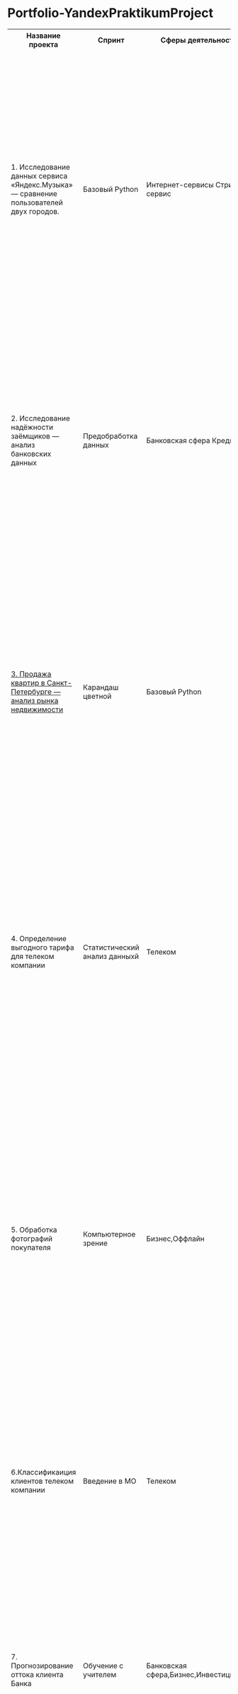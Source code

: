 # Portfolio-YandexPraktikumProject
<table>
  <tr>
    <th>Название проекта</th>
    <th>Спринт</th>
    <th>Сферы деятельности компаний</th>
    <th>Направление деятельности</th>
    <th>Навыки и инструменты</th>
    <th>Задачи проекта</th>
    <th width="50%">Описание проекта</th>
    <th>Ключевые слова проекта</th>
  </tr>
  <tr>
    <td>1. Исследование данных сервиса «Яндекс.Музыка» — сравнение пользователей двух городов.</td>
    <td>Базовый Python</td>
    <td>Интернет-сервисы Стриминговый сервис</td>
    <td>Data Analyst</td>
    <td>Python Pandas</td>
    <td>На основе данных Яндекс.Музыки c библиотекой Pandas и ее возможностями проверить данные и сравнить поведение и предпочтения пользователей двух столов — Москвы и Санкт-Петербурга.</td>
    <td>Сравнение Москвы и Петербурга окружено мифами: - Москва — мегаполис, подчинённый жёсткому ритму рабочей недели; - Петербург — город своеобразной культуры, непохожий на Москву. Некоторые мифы отражают реальность. Другие — пустые стереотипы. Бизнес должен отличать первые от вторых, чтобы принимать рациональные решения. На основе данных Яндекс.Музыки вы проверьте данные и сравните поведение пользователей двух столиц</td>
    <td>обработка данных, дубликаты, пропуски, логическая индексация, группировка, сортировка</td>
  </tr>
  <tr>
    <td>2. Исследование надёжности заёмщиков — анализ банковских данных</td>
    <td>Предобработка данных</td>
    <td>Банковская сфера
Кредитование</td>
    <td>Data Analyst Финансовый аналитиk</td>
    <td>Python Pandas Предобработка данных<</td>
    <td>На основе статистики о платёжеспособности клиентов исследовать влияет ли семейное положение и количество детей клиента на факт возврата кредита в срок</td>
    <td>На основе данных кредитного отдела банка исследовал влияние семейного положения и
количества детей на факт погашения кредита в срок. Была получена информация о
данных. Определены и обработаны пропуски. Заменены типы данных на соответствующие
хранящимся данным. Удалены дубликаты. Категоризованы данные. Один датафрейм декомпозирован на три.</td>
    <td>обработка данных, дубликаты, пропуски, категоризация, декомпозиция</td>
  </tr>
  <tr>
    <td> <a href= "https://github.com/ArturGrigo/Portfolio-YandexPraktikumProject/blob/main/Project3/%D0%9F%D1%80%D0%BE%D0%B5%D0%BA%D1%82%D0%BD%D0%B0%D1%8F%20%D1%80%D0%B0%D0%B1%D0%BE%D1%82%D0%B0%20%E2%84%963%20%D0%98%D1%81%D1%81%D0%BB%D0%B5%D0%B4%D0%BE%D0%B2%D0%B0%D0%BD%D0%B8%D0%B5%20%D0%BE%D0%B1%D1%8A%D1%8F%D0%B2%D0%BB%D0%B5%D0%BD%D0%B8%D0%B9%20%D0%BE%20%D0%BF%D1%80%D0%BE%D0%B4%D0%B0%D0%B6%D0%B5%20%D0%BA%D0%B2%D0%B0%D1%80%D1%82%D0%B8%D1%80%20.ipynb"> 3. Продажа квартир в Санкт-Петербурге — анализ рынка недвижимости </a> </td>
    <td>Карандаш цветной</td>
    <td>Базовый Python</td>
    <td>Интернет-сервисы Стриминговый сервис</td>
    <td>Data Analyst</td>
    <td>На основе данных Яндекс.Музыки c библиотекой Pandas и ее возможностями проверить данные и сравнить поведение и предпочтения пользователей двух столов — Москвы и Санкт-Петербурга.</td>
    <td>Сравнение Москвы и Петербурга окружено мифами: - Москва — мегаполис, подчинённый жёсткому ритму рабочей недели; - Петербург — город своеобразной культуры, непохожий на Москву. Некоторые мифы отражают реальность. Другие — пустые стереотипы. Бизнес должен отличать первые от вторых, чтобы принимать рациональные решения. На основе данных Яндекс.Музыки вы проверьте данные и сравните поведение пользователей двух столиц</td>
    <td>обработка данных, дубликаты, пропуски, логическая индексация, группировка, сортировка</td>
  </tr> 
    <tr>
    <td>4. Определение выгодного тарифа для телеком компании</td>
    <td>Статистический анализ данныхй</td>
    <td>Телеком</td>
    <td>Data Analyst,Маркетинг-аналитик,Продуктовый аналитик</td>
    <td>Matplotlib,NumPy,Pandas,Python,SciPy,описательная статистика,проверка статистических гипотез</td>
    <td>На основе данных клиентов оператора сотовой связи проанализировать поведение клиентов и поиск оптимального тарифа</td>
    <td>Проведен предварительный анализ использования тарифов на выборке клиентов,
проанализировано поведение клиентов при использовании услуг оператора и
рекомендованы оптимальные наборы услуг для пользователей. Проведена предобработка
данных, их анализ. Проверены гипотезы о различии выручки абонентов разных тарифов и
различии выручки абонентов из Москвы и других регионов.</td>
    <td>обработка данных, histogram, boxplot, статистический тест,
критерий Стьюдента</td>
  </tr> 
    <tr>
    <td>5. Обработка фотографий покупателя</td>
    <td>Компьютерное зрение</td>
    <td>Бизнес,Оффлайн</td>
    <td>CV,Машинное обучение</td>
    <td>Keras,Python</td>
    <td>Определение возраста по фотографии</td>
    <td>Сетевой супермаркет внедряет систему компьютерного зрения для обработки фотографий покупателей. Фотофиксация в прикассовой зоне поможет определять возраст клиентов, чтобы анализировать покупки и предлагать товары, которые могут заинтересовать покупателей этой возрастной группы и контролировать добросовестность кассиров при продаже алкоголя. Строится модель, которая по фотографии определит приблизительный возраст человека. В вашем распоряжении набор фотографий людей с указанием возраста.</td>
    <td>обработка изображени, нейронные сети</td>
  </tr> 
     <tr>
    <td>6.Классификаиция клиентов телеком компании</td>
    <td>Введение в МО</td>
    <td>Телеком</td>
    <td>Классификация,Машинное обучение</td>
    <td>Matplotlib,Pandas,Python,Scikit-learn</td>
    <td>На основе данных предложить клиенту тариф.</td>
    <td>Оператор мобильной связи выяснил: многие клиенты пользуются архивными тарифами. Они хотят построить систему, способную проанализировать поведение клиентов и предложить пользователям один из новых тариф.</td>
      <td>классификация, подбор гиперпараметров, выбор модели МО</td>
  </tr> 
     <tr>
    <td>7. Прогнозирование оттока клиента Банка</td>
    <td>Обучение с учителем</td>
    <td>Банковская сфера,Бизнес,Инвестиции,Кредитование</td>
    <td>Классификация,Машинное обучение</td>
    <td>Matplotlib,Pandas,Scikit-learn</td>
    <td>На основе данных из банка определить клиент, который может уйти</td>
    <td>Из банка стали уходить клиенты. Каждый месяц. Немного, но заметно. Банковские маркетологи посчитали: сохранять текущих клиентов дешевле, чем привлекать новых.
Нужно спрогнозировать, уйдёт клиент из банка в ближайшее время или нет. Предоставлены исторические данные о поведении клиентов и расторжении договоров с банком.</td>
      <td>классификация, подбор гиперпараметров, выбор модели МО</td>
  </tr> 
     <tr>
      <td> 8. Определение наиболее выгодного региона нефтедобычи</td>
    <td>Машинное обучение в бизнесе</td>
    <td>Добывающие компании</td>
    <td>Машинное обучение,Разработка бизнес-модели,Регррессия,Финансовый аналитик</td>
    <td>Pandas,Scikit-learn,бутстреп</td>
    <td>На основе данных геологи разведки выбрать район добычи нефти</td>
    <td>Вам предоставлены пробы нефти в трёх регионах. Характеристики для каждой скважины в регионе уже известны. Постройте модель для определения региона, где добыча принесёт наибольшую прибыль. </td>
      <td>регрессия, разработка бизнес-модели, бутстреп</td>
  </tr> 
     <tr>
    <td>9. Исследование технологического процесса очистки золота</td>
    <td>Второй сборный проект DS</td>
    <td>Промышленность</td>
    <td>Аналитик (универсал),Машинное обучение</td>
    <td>Matplotlib,NumPy,Pandas,Python,Scikit-learn,исследовательский анализ данных</td>
    <td>Спрогнозировать концентрацию золота при проведении процесса очистки золота</td>
    <td>Строитстся модель машинного обучения для промышленной компании, разрабатывающая решения для эффективной работы промышленных предприятий. Модель должна предсказать коэффициент восстановления золота из золотосодержащей руды на основе данных с параметрами добычи и очистки. Модель поможет оптимизировать производство, чтобы не запускать предприятие с убыточными характеристиками.</td>
    <td>анализ данных, регрессия, кастомные метрики</td>
  </tr> 
     <tr>
    <td>10. Защита данных клиентов страховой компании</td>
    <td>Линейная алгебра</td>
    <td>Банковская сфера,Инвестиции,Интернет-сервисы,Телеком</td>
    <td>Машинное обучение</td>
    <td>NumPy,Python,Scikit-learn</td>
    <td>Разработка модели анонимизации персональных данных</td>
    <td>Необходимо защитить данные клиентов страховой компании «Хоть потоп». Разработайте такой метод преобразования данных, чтобы по ним было сложно восстановить персональную информацию. Обоснуйте корректность его работы. Нужно защитить данные, чтобы при преобразовании качество моделей машинного обучения не ухудшилось. Подбирать наилучшую модель не требуется.</td>
    <td>линейная алгебра, регрессия</td>
  </tr> 
     <tr>
    <td> 11. Построение модели определения стоимости автомобиля</td>
    <td>Численные методы</td>
    <td>Бизнес,Интернет-магазины,Интернет-сервисы</td>
    <td>Машинное обучение</td>
    <td>Pandas,Python,lightgbm</td>
    <td>Разработка системы рекомендации стоимости автомобиля на основе его описания</td>
    <td>Сервис по продаже автомобилей с пробегом  разрабатывает приложение для привлечения новых клиентов. В нём можно быстро узнать рыночную стоимость своего автомобиля. На основе исторические данные необходимо построить модель для определения стоимости автомобиля.</td>
    <td>градиентный бустинг, регрессия</td>
  </tr> 
       <tr>
    <td> 12. Прогнозирование количества заказов такси на следующий час</td>
    <td>Временные ряды</td>
    <td>Бизнес,Интернет-сервисы,Стартапы</td>
    <td>Машинное обучение</td>
    <td>Pandas,Python,Scikit-learn,statsmodels</td>
    <td>Разработка системы предсказания объема заказа.</td>
    <td>Компания такси собрала исторические данные о заказах такси в аэропортах. Чтобы привлекать больше водителей в период пиковой нагрузки, нужно спрогнозировать количество заказов такси на следующий час. Строится модель для такого предсказания.</td>
    <td>временные ряды, регрессия, предсказания</td>
  </tr>
      <tr>
    <td> 13. Обучение модели классификации комментариев</td>
    <td>МО для текстов</td>
    <td>Интернет-сервисы,Стартапы</td>
    <td>Машинное обучение</td>
    <td>BERT,Pandas,Python,nltk,tf-idf</td>
    <td>Определение токсичности комментарии.</td>
    <td>Интернет-магазин запускает новый сервис. Теперь пользователи могут редактировать и дополнять описания товаров, как в вики-сообществах. То есть клиенты предлагают свои правки и комментируют изменения других. Требуется инструмент, который будет искать токсичные комментарии и отправлять их на модерацию.</td>
    <td>обработка естественного языка, NLP</td>
  </tr> 
</table>
